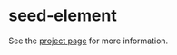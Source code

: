 seed-element
================

See the [project page](http://thelmanews.github.io/thelma-component-demo/) for more information.